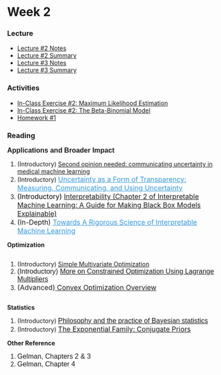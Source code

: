 # Week 2

### Lecture
- [Lecture #2 Notes](./Lectures/lecture_2_notes.ipynb)
- [Lecture #2 Summary](./Summary/lecture_2_summary_slides.ipynb)
- [Lecture #3 Notes](./Lectures/lecture_3_notes.ipynb)
- [Lecture #3 Summary](./Summary/lecture_3_summary_slides.ipynb)

### Activities
- [In-Class Exercise #2: Maximum Likelihood Estimation](https://deepnote.com/project/AM207Fall202102maximumlikelihoodestimation-3QUUCMJJS-KsIo5vmP5Apg)
- [In-Class Exercise #2: The Beta-Binomial Model](https://deepnote.com/project/AM207Fall202103betabinomialmodel-Q8B_KVAsTIGzsGuyrIi42w)
- [Homework #1](./HW/AM207_HW1.ipynb)

### Reading
<p><strong><span style="font-family: sans-serif; font-size: 1rem;">Applications and Broader Impact</span></strong></p>
<ol>
    <li>(Introductory) <a class="inline_disabled" href="https://www.nature.com/articles/s41746-020-00367-3" target="_blank" rel="noopener">Second opinion needed: communicating uncertainty in medical machine learning</a></li>
    <li>(Introductory)&nbsp;<span style="color: #3598db;"><a class="inline_disabled" style="color: #3598db;" href="https://arxiv.org/pdf/2011.07586.pdf" target="_blank" rel="noopener"><span style="font-family: inherit; font-size: 1rem;">Uncertainty as a Form of Transparency: Measuring, Communicating, and Using Uncertainty</span></a></span></li>
    <li><span style="color: #3598db;"><span style="font-family: inherit; font-size: 1rem;"><span style="color: #000000;">(Introductory)</span> <a class="inline_disabled" href="https://christophm.github.io/interpretable-ml-book/interpretability.html" target="_blank" rel="noopener">Interpretability (Chapter 2 of Interpretable Machine Learning: A Guide for Making Black Box Models Explainable)</a></span></span></li>
    <li><span style="color: var(--ic-brand-font-color-dark); font-family: inherit; font-size: 1rem;"><span style="color: var(--ic-brand-font-color-dark); font-family: inherit; font-size: 1rem;">(In-Depth)&nbsp;</span></span><span style="color: #3598db;"><a class="inline_disabled" style="color: #3598db;" href="https://arxiv.org/pdf/1702.08608.pdf" target="_blank" rel="noopener"><span style="font-family: inherit; font-size: 1rem;">Towards A Rigorous Science of Interpretable Machine Learning</span></a></span></li>
</ol>
<p><strong>Optimization</strong></p>
<div class="page" title="Page 1">
    <div class="layoutArea">
        <div class="column">
            <ol>
                <li><span>(Introductory) </span><span><a href="http://www2.econ.iastate.edu/classes/econ500/hallam/documents/Opt_Simple_Multi_000.pdf">Simple Multivariate Optimization</a></span></li>
                <li><span style="font-family: sans-serif; font-size: 1rem;">(Introductory)&nbsp;</span><a class="instructure_file_link instructure_scribd_file inline_disabled" title="Lagrange Multipliers - Iowa State University.pdf" href="https://canvas.harvard.edu/courses/93151/files/12980900?wrap=1" target="_blank" rel="noopener" data-canvas-previewable="false" data-api-endpoint="https://canvas.harvard.edu/api/v1/courses/93151/files/12980900" data-api-returntype="File"><span style="font-family: sans-serif; font-size: 1rem;">More on Constrained Optimization Using Lagrange Multipliers</span></a></li>
                <li><span style="font-family: inherit; font-size: 1rem;">(Advanced)</span><a style="font-family: inherit; font-size: 1rem;" href="http://cs229.stanford.edu/section/cs229-cvxopt.pdf">&nbsp;<span style="font-family: inherit; font-size: 1rem;">Convex Optimization Overview</span></a></li>
            </ol>
        </div>
    </div>
</div>
<p><strong>Statistics</strong></p>
<ol>
    <li>(Introductory) <a href="http://www.stat.columbia.edu/~gelman/research/published/philosophy.pdf"><span style="font-family: sans-serif; font-size: 1rem;">Philosophy and the practice of Bayesian statistics</span></a></li>
    <li>(Introductory)&nbsp;<a href="https://people.eecs.berkeley.edu/~jordan/courses/260-spring10/other-readings/chapter9.pdf"><span style="font-family: inherit; font-size: 1rem;">The Exponential Family: Conjugate Priors</span></a></li>
</ol>
<p><strong>Other Reference</strong></p>
<ol>
    <li><span style="font-family: sans-serif; font-size: 1rem;">Gelman, Chapters 2 &amp; 3</span></li>
    <li><span style="font-family: sans-serif; font-size: 1rem;">Gelman, Chapter 4</span></li>
</ol>

